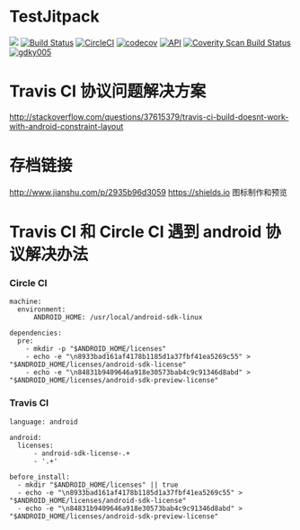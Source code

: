 # TestJitpack

[![](https://jitpack.io/v/gdky005/TestJitpack.svg)](https://jitpack.io/#gdky005/TestJitpack) [![Build Status](https://travis-ci.org/gdky005/TestJitpack.svg?branch=master)](https://travis-ci.org/gdky005/TestJitpack) [![CircleCI](https://circleci.com/gh/gdky005/TestJitpack/tree/master.svg?style=svg)](https://circleci.com/gh/gdky005/TestJitpack/tree/master) [![codecov](https://codecov.io/gh/gdky005/TestJitpack/branch/master/graph/badge.svg)](https://codecov.io/gh/gdky005/TestJitpack) [![API](https://img.shields.io/badge/API-14%2B-blue.svg?style=flat)](https://android-arsenal.com/api?level=14) [![Coverity Scan Build Status](https://scan.coverity.com/projects/12557/badge.svg)](https://scan.coverity.com/projects/gdky005-testjitpack) [![gdky005](https://img.shields.io/badge/%E4%BD%9C%E8%80%85-gdky005-orange.svg)](http://www.gdky005.com)





# Travis CI 协议问题解决方案
http://stackoverflow.com/questions/37615379/travis-ci-build-doesnt-work-with-android-constraint-layout

# 存档链接
http://www.jianshu.com/p/2935b96d3059
https://shields.io 图标制作和预览

# Travis CI 和 Circle CI 遇到 android 协议解决办法

### Circle CI
	machine:
	  environment:
		  ANDROID_HOME: /usr/local/android-sdk-linux

	dependencies:
	  pre:
		- mkdir -p "$ANDROID_HOME/licenses"
		- echo -e "\n8933bad161af4178b1185d1a37fbf41ea5269c55" > "$ANDROID_HOME/licenses/android-sdk-license"
		- echo -e "\n84831b9409646a918e30573bab4c9c91346d8abd" > "$ANDROID_HOME/licenses/android-sdk-preview-license"

### Travis CI
	language: android

	android:
	  licenses:
		  - android-sdk-license-.+
		  - '.+'

	before_install:
	  - mkdir "$ANDROID_HOME/licenses" || true
	  - echo -e "\n8933bad161af4178b1185d1a37fbf41ea5269c55" > "$ANDROID_HOME/licenses/android-sdk-license"
	  - echo -e "\n84831b9409646a918e30573bab4c9c91346d8abd" > "$ANDROID_HOME/licenses/android-sdk-preview-license"






